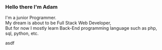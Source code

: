 ### Hello there I'm Adam

I'm a junior Programmer. <br>
My dream is about to be Full Stack Web Developer, <br>
But for now I mostly learn Back-End programming language such as php, sql, python, etc.

asdf
